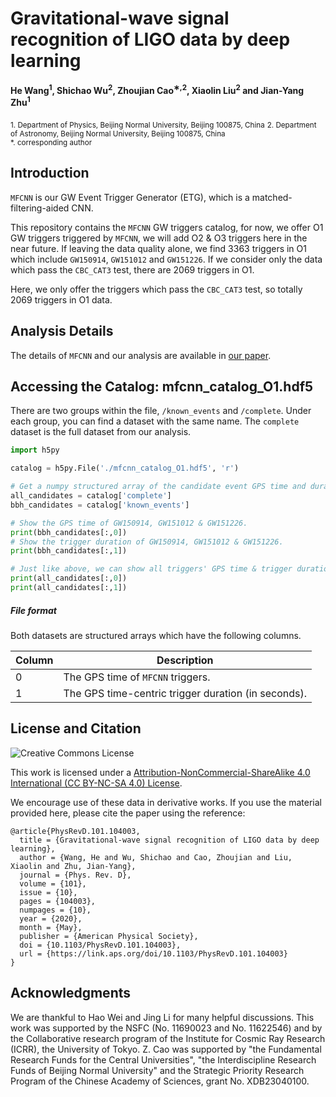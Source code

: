 # Gravitational-wave signal recognition of LIGO data by deep learning
**He Wang<sup>1</sup>, Shichao Wu<sup>2</sup>, Zhoujian Cao<sup>∗,2</sup>, Xiaolin Liu<sup>2</sup> and Jian-Yang Zhu<sup>1</sup>**


<sub>1. Department of Physics, Beijing Normal University, Beijing 100875, China</sub>
<sub>2. Department of Astronomy, Beijing Normal University, Beijing 100875, China</sub>  
<sub>*. corresponding author


## Introduction ##
`MFCNN` is our GW Event Trigger Generator (ETG), which is a matched-filtering-aided CNN.

This repository contains the `MFCNN` GW triggers catalog, for now, we offer O1 GW triggers triggered by `MFCNN`, we will add O2 & O3 triggers here in the near future. If leaving the data quality alone, we find 3363 triggers in O1 which include `GW150914`, `GW151012` and `GW151226`. If we consider only the data which pass the `CBC_CAT3` test, there are 2069 triggers in O1.

Here, we only offer the triggers which pass the `CBC_CAT3` test, so totally 2069 triggers in O1 data.


## Analysis Details ##
The details of `MFCNN` and our analysis are available in [our paper](https://journals.aps.org/prd/abstract/10.1103/PhysRevD.101.104003).


## Accessing the Catalog: mfcnn_catalog_O1.hdf5 ##
There are two groups within the file, `/known_events` and `/complete`. Under each group, you can find a dataset with the same name. The `complete` dataset is the full dataset from our analysis.


```python
import h5py

catalog = h5py.File('./mfcnn_catalog_O1.hdf5', 'r')

# Get a numpy structured array of the candidate event GPS time and duration.
all_candidates = catalog['complete']
bbh_candidates = catalog['known_events']

# Show the GPS time of GW150914, GW151012 & GW151226.
print(bbh_candidates[:,0])
# Show the trigger duration of GW150914, GW151012 & GW151226.
print(bbh_candidates[:,1])

# Just like above, we can show all triggers' GPS time & trigger duration.
print(all_candidates[:,0])
print(all_candidates[:,1])
```

##### File format #####
Both datasets are structured arrays which have the following columns.

| Column           | Description                                                                                                                         |
|---------------|-------------------------------------------------------------------------------------------------------------------------------------|
| 0 |     The GPS time of `MFCNN` triggers.                                        |
| 1 |     The GPS time-centric trigger duration (in seconds).                                    |


## License and Citation
![Creative Commons License](https://licensebuttons.net/l/by-nc-sa/4.0/88x31.png "Creative Commons License")

This work is licensed under a [Attribution-NonCommercial-ShareAlike 4.0 International (CC BY-NC-SA 4.0) License](https://creativecommons.org/licenses/by-nc-sa/4.0/).

We encourage use of these data in derivative works. If you use the material provided here, please cite the paper using the reference:

```
@article{PhysRevD.101.104003,
  title = {Gravitational-wave signal recognition of LIGO data by deep learning},
  author = {Wang, He and Wu, Shichao and Cao, Zhoujian and Liu, Xiaolin and Zhu, Jian-Yang},
  journal = {Phys. Rev. D},
  volume = {101},
  issue = {10},
  pages = {104003},
  numpages = {10},
  year = {2020},
  month = {May},
  publisher = {American Physical Society},
  doi = {10.1103/PhysRevD.101.104003},
  url = {https://link.aps.org/doi/10.1103/PhysRevD.101.104003}
}
```


## Acknowledgments ##
We are thankful to Hao Wei and Jing Li for many helpful discussions. This work was supported by the NSFC (No. 11690023 and No. 11622546) and by the Collaborative research program of the Institute for Cosmic Ray Research (ICRR), the University of Tokyo. Z. Cao was supported by "the Fundamental Research Funds for the Central Universities", "the Interdiscipline Research Funds of Beijing Normal University" and the Strategic
Priority Research Program of the Chinese Academy of Sciences, grant No. XDB23040100.
